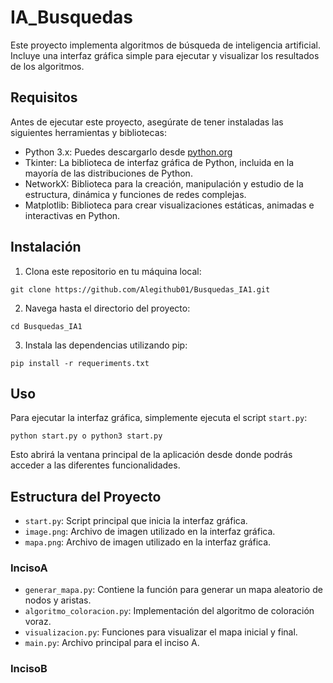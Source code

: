 # IA_Busquedas

Este proyecto implementa algoritmos de búsqueda de inteligencia artificial. Incluye una interfaz gráfica simple para ejecutar y visualizar los resultados de los algoritmos.

## Requisitos

Antes de ejecutar este proyecto, asegúrate de tener instaladas las siguientes herramientas y bibliotecas:

- Python 3.x: Puedes descargarlo desde [python.org](https://www.python.org/)
- Tkinter: La biblioteca de interfaz gráfica de Python, incluida en la mayoría de las distribuciones de Python.
- NetworkX: Biblioteca para la creación, manipulación y estudio de la estructura, dinámica y funciones de redes complejas.
- Matplotlib: Biblioteca para crear visualizaciones estáticas, animadas e interactivas en Python.

## Instalación

1. Clona este repositorio en tu máquina local:
```
git clone https://github.com/Alegithub01/Busquedas_IA1.git
```
2. Navega hasta el directorio del proyecto:
```
cd Busquedas_IA1
```
3. Instala las dependencias utilizando pip:
```
pip install -r requeriments.txt
```

## Uso

Para ejecutar la interfaz gráfica, simplemente ejecuta el script `start.py`:
```
python start.py o python3 start.py
```
Esto abrirá la ventana principal de la aplicación desde donde podrás acceder a las diferentes funcionalidades.

## Estructura del Proyecto

- `start.py`: Script principal que inicia la interfaz gráfica.
- `image.png`: Archivo de imagen utilizado en la interfaz gráfica.
- `mapa.png`: Archivo de imagen utilizado en la interfaz gráfica.

### IncisoA
- `generar_mapa.py`: Contiene la función para generar un mapa aleatorio de nodos y aristas.
- `algoritmo_coloracion.py`: Implementación del algoritmo de coloración voraz.
- `visualizacion.py`: Funciones para visualizar el mapa inicial y final.
- `main.py`: Archivo principal para el inciso A.


### IncisoB
